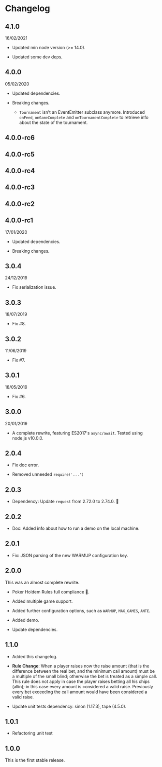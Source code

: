 # Changelog

## 4.1.0

16/02/2021

* Updated min node version (>= 14.0).

* Updated some dev deps.

## 4.0.0

05/02/2020

* Updated dependencies.

* Breaking changes.

  - `Tournament` isn't an EventEmitter subclass anymore. Introduced `onFeed`, `onGameComplete` and `onTournamentComplete` to retrieve info about the state of the tournament.

## 4.0.0-rc6
## 4.0.0-rc5
## 4.0.0-rc4
## 4.0.0-rc3
## 4.0.0-rc2
## 4.0.0-rc1

17/01/2020

* Updated dependencies.

* Breaking changes.

## 3.0.4

24/12/2019

* Fix serialization issue.

## 3.0.3

18/07/2019

* Fix #8.

## 3.0.2

11/06/2019

* Fix #7.

## 3.0.1

18/05/2019

* Fix #6.
  
## 3.0.0

20/01/2019

* A complete rewrite, featuring ES2017's `async/await`.
  Tested using node.js v10.0.0.

## 2.0.4

* Fix doc error.

* Removed unneeded `require('...')`

## 2.0.3

* Dependency: Update `request` from 2.72.0 to 2.74.0. :rocket:

## 2.0.2

* Doc: Added info about how to run a demo on the local machine.

## 2.0.1

* Fix: JSON parsing of the new WARMUP configuration key.

## 2.0.0

This was an almost complete rewrite.

* Poker Holdem Rules full compliance :tada:.

* Added multiple game support.

* Added further configuration options, such as `WARMUP`, `MAX_GAMES`, `ANTE`.

* Added demo.

* Update dependencies.

## 1.1.0

* Added this changelog.

* **Rule Change**:
When a player raises now the raise amount (that is the difference between the real bet, and the minimum call amount) must be a multiple of the small blind; otherwise the bet is treated as a simple call. This rule does not apply in case the player raises betting all his chips (allin); in this case every amount is considered a valid raise.
Previously every bet exceeding the call amount would have been considered a valid raise.

* Update unit tests dependency: sinon (1.17.3), tape (4.5.0).

## 1.0.1

* Refactoring unit test

## 1.0.0

This is the first stable release.
